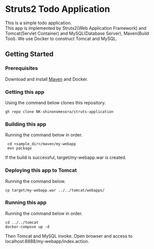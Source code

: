 # Struts2 Todo Application
This is a simple todo application.  
This app is implemented by Struts2(Web Application Framework) and Tomcat(Servlet Container) and MySQL(Database Server), Maven(Build Tool). We use Docker to construct Tomcat and MySQL.

## Getting Started

### Prerequisites
Download and install [Maven](https://maven.apache.org/index.html) and Docker.

### Getting this app
Using the command below clones this repository.
```cli
gh repo clone NK-shinonomesora/struts-application
```

### Building this app
Running the command below in order.
```cli
 cd <sample_dir>/maven/my-webapp
 mvn package
```
If the build is successful, target/my-webapp.war is created.

### Deploying this app to Tomcat
Running the command below.
```cli
cp target/my-webapp.war ../../tomcat/webapps/
```

### Running this app
Running the command below in order.
```cli
cd ../../tomcat
docker-compose up -d
```
Then Tomcat and MySQL invoke.
Open browser and access to localhost:8888/my-webapp/index.action.